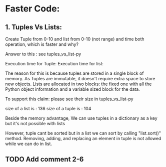 # Faster Code:

## 1. Tuples Vs Lists:

Create Tuple from 0-10 and list from 0-10 (not range) and time
both operation, which is faster and why?

Answer to this : see tuples_vs_list-py

Execution time for Tuple: 
Execution time for list: 

The reason for this is because tuples are stored in a single block of memory. As Tuples are immutable, it doesn't require extra space to store new objects.
Lists are allocated in two blocks: the fixed one with all the Python object information and a variable sized block for the data.

To support this claim: please see their size in tuples_vs_list-py

size of a list is :  136
size of a tuple is :  104

Beside the memory advantage, We can use tuples in a dictionary as a key but it's not possible with lists

However, tuple cant be sorted but in a list we can sort by calling "list.sort()" method.
Removing, adding, and replacing an element in tuple is not allowed while we can do in list. 


## TODO Add comment 2-6 